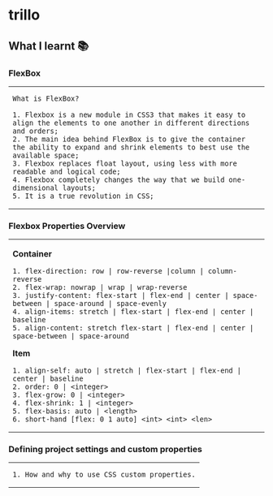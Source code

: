 # trillo



## **What I learnt 📚**


### **FlexBox**

<table><tr><td>

    What is FlexBox?

    1. Flexbox is a new module in CSS3 that makes it easy to align the elements to one another in different directions and orders;
    2. The main idea behind FlexBox is to give the container the ability to expand and shrink elements to best use the available space;
    3. Flexbox replaces float layout, using less with more readable and logical code;
    4. Flexbox completely changes the way that we build one-dimensional layouts;
    5. It is a true revolution in CSS;
  
</td></tr></table>

### **Flexbox Properties Overview**

<table><tr><td>

**Container**

    1. flex-direction: row | row-reverse |column | column-reverse
    2. flex-wrap: nowrap | wrap | wrap-reverse
    3. justify-content: flex-start | flex-end | center | space-between | space-around | space-evenly
    4. align-items: stretch | flex-start | flex-end | center | baseline
    5. align-content: stretch flex-start | flex-end | center | space-between | space-around


**Item**

    1. align-self: auto | stretch | flex-start | flex-end | center | baseline
    2. order: 0 | <integer>
    3. flex-grow: 0 | <integer>
    4. flex-shrink: 1 | <integer>
    5. flex-basis: auto | <length> 
    6. short-hand [flex: 0 1 auto] <int> <int> <len>

</td></tr></table>


### **Defining project settings and custom properties**

<table><tr><td>

    1. How and why to use CSS custom properties.

</td></tr></table>











